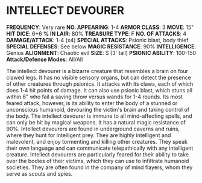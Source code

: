 # INTELLECT DEVOURER

**FREQUENCY**: Very rare
**NO. APPEARING**: 1-4
**ARMOR CLASS**: 3
**MOVE**: 15"
**HIT DICE**: 6+6
**% IN LAIR**: 80%
**TREASURE TYPE**: F
**NO. OF ATTACKS**: 4
**DAMAGE/ATTACK**: 1-4 (x4)
**SPECIAL ATTACKS**: Psionic blast, body thief
**SPECIAL DEFENSES**: See below
**MAGIC RESISTANCE**: 90%
**INTELLIGENCE**: Genius
**ALIGNMENT**: Chaotic evil
**SIZE**: S (3' tall)
**PSIONIC ABILITY**: 100-150
**Attack/Defense Modes**: All/All

The intellect devourer is a bizarre creature that resembles a brain on four clawed legs. It has no visible sensory organs, but can detect the presence of other creatures through psionics. It attacks with its claws, each of which does 1-4 hit points of damage. It can also use psionic blast, which stuns all within 6" who fail a saving throw versus wands for 1-4 rounds. Its most feared attack, however, is its ability to enter the body of a stunned or unconscious humanoid, devouring the victim's brain and taking control of the body. The intellect devourer is immune to all mind-affecting spells, and can only be hit by magical weapons. It has a natural magic resistance of 90%. Intellect devourers are found in underground caverns and ruins, where they hunt for intelligent prey. They are highly intelligent and malevolent, and enjoy tormenting and killing other creatures. They speak their own language and can communicate telepathically with any intelligent creature. Intellect devourers are particularly feared for their ability to take over the bodies of their victims, which they can use to infiltrate humanoid societies. They are often found in the company of mind flayers, whom they serve as scouts and spies.
